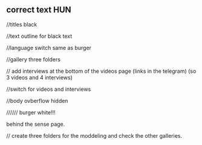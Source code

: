 ## correct text HUN

//titles black

//text outline for black text

//language switch same as burger

//gallery three folders

// add interviews at the bottom of the videos page
(links in the telegram)
(so 3 videos and 4 interviews)

//switch for videos and interviews

//body ovberflow hidden

//////
burger white!!!

behind the sense page.

//
create three folders for the moddeling and check the other galleries.
